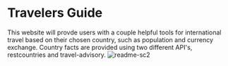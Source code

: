 # Travelers Guide
This website will provde users with a couple helpful tools for international travel based on their chosen country, such as population and currency exchange. Country facts are provided using two different API's, restcountries and travel-advisory.
![readme-sc2](https://user-images.githubusercontent.com/116828454/210484741-30b21610-cafb-4467-8b19-7be2bae721e0.png)
